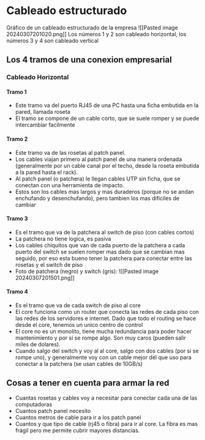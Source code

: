 # Cableado estructurado

Gráfico de un cableado estructurado de la empresa
	![[Pasted image 20240307201020.png]]
	Los números 1 y 2 son cableado horizontal, los números 3 y 4 son cableado vertical
## Los 4 tramos de una conexion empresarial
### Cableado Horizontal
#### Tramo 1
- Este tramo va del puerto RJ45 de una PC hasta una ficha embutida en la pared, llamada roseta
- El tramo se compone de un cable corto, que se suele romper y se puede intercambiar facilmente
#### Tramo 2
- Este tramo va de las rosetas al patch panel.
- Los cables viajan primero al patch panel de una manera ordenada (generalmente por un cable canal por el techo, desde la roseta embutida a la pared hasta el rack).
- Al patch panel (o patchera) le llegan cables UTP sin ficha, que se conectan con una herramienta de impacto.
- Estos son los cables mas largos y mas duraderos (porque no se andan enchufando y desenchufando), pero tambien los mas dificiles de cambiar
#### Tramo 3
- Es el tramo que va de la patchera al switch de piso (con cables cortos)
- La patchera no tiene logica, es pasiva
- Los cables chiquitos que van de cada puerto de la patchera a cada puerto del switch se suelen romper mas dado que se cambian mas seguido, por eso esta bueno tener la patchera para conectar entre las rosetas y el switch de piso
- Foto de patchera (negro) y switch (gris):
	![[Pasted image 20240307201501.png]]

#### Tramo 4
- Es el tramo que va de cada switch de piso al core
- El core funciona como un router que conecta las redes de cada piso con las redes de los servidores e internet. Dado que todo el routing se hace desde el core, tenemos un unico centro de control
- El core no es un monolito, tiene mucha redundancia para poder hacer mantenimiento y por si se rompe algo. Son muy caros (pueden salir miles de dolares).
- Cuando salgo del switch y voy al al core, salgo con dos cables (por si se rompe uno), y generalmente voy con un cable mejor del que uso para conectar a la patchera (se usan cables de 10GB/s)

## Cosas a tener en cuenta para armar la red
- Cuantas rosetas y cables voy a necesitar para conectar cada una de las computadoras
- Cuantos patch panel necesito
- Cuantos metros de cable para ir a los patch panel
- Cuantos y que tipo de cable (rj45 o fibra) para ir al core. La fibra es mas frágil pero me permite cubrir mayores distancias.